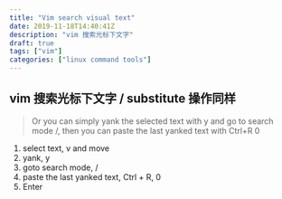 ```yaml
---
title: "Vim search visual text"
date: 2019-11-18T14:40:41Z
description: "vim 搜索光标下文字"
draft: true
tags: ["vim"]
categories: ["linux command tools"]
---
```


## vim 搜索光标下文字 / substitute 操作同样
> Or you can simply yank the selected text with y and go to search mode /, then you can paste the last yanked text with Ctrl+R 0

1. select text, v and move
2. yank, y
3. goto search mode, /
4. paste the last yanked text, Ctrl + R, 0
5. Enter

